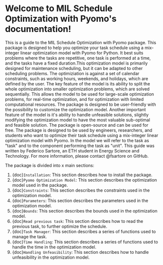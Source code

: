 # Welcome to  MIL Schedule Optimization with Pyomo's documentation!

This is a guide to the MIL Schedule Optimization with Pyomo package. This package is designed to help you optimize your task schedule using a mix-integer linear optimization model with Pyomo for Python.  It best suits problems where the tasks are repetitive, one task is performed at a time, and the tasks have a fixed duration.This optimization model is primarily designed for maintenance scheduling, but it can be adapted to other scheduling problems. The optimiziation is against a set of calendar constraints, such as working hours, weekends, and holidays, which are defined by the user. The key feature of the model is its ability to split the whole optimization into smaller optimization problems, which are solved sequentially. This allows the model to be used for large-scale optimization problems, for real-time optimization, and for optimization with limited computational resources. The package is designed to be user-friendly with the possibility to customize the optimization model. Another important feature of the model is it's ability to handle unfeasible solutions, slightly modifying the optimization model to have the most valuable sub-optimal and feasible solution. The package is open-source and can be used for free. The package is designed to be used by engineers, researchers, and students who want to optimize their task schedule using a mix-integer linear optimization model with Pyomo. In the model we will refer to the task as "task" and to the component performing the task as "unit". 
This guide was written by Federico Sartore, an ETH student in Energy Science and Technology. For more information, please contact @fsartore on GitHub.

The package is divided into x main sections:
1. {doc}`Installation`: This section describes how to install the package.
2. {doc}`Pyomo Optimization Model`: This section describes the optimization model used in the package.
3. {doc}`Constraints`: This section describes the constraints used in the optimization model.
4. {doc}`Parameters`: This section describes the parameters used in the optimization model.
5. {doc}`Bounds`: This section describes the bounds used in the optimization model.
6. {doc}`Read previous task`: This section describes how to read the previous task, to further optimize the schedule.
7. {doc}`Task Manager`: This section describes a series of functions used to manage the task.
8. {doc}`Time Handling`: This section describes a series of functions used to handle the time in the optimization model.
9. {doc}`Handling Unfeasibility`: This section describes how to handle unfeasibility in the optimization model.

```{warning}


